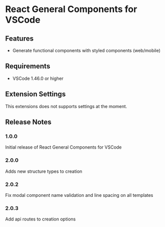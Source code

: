 # React General Components for VSCode

## Features

- Generate functional components with styled components (web/mobile)

## Requirements

- VSCode 1.46.0 or higher

## Extension Settings

This extensions does not supports settings at the moment.

## Release Notes

### 1.0.0

Initial release of React General Components for VSCode

### 2.0.0

Adds new structure types to creation

### 2.0.2

Fix modal component name validation and line spacing on all templates

### 2.0.3

Add api routes to creation options
